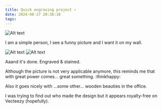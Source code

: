 ```yaml
---
title: Quick engraving project ⚡
date: 2024-08-27 20:36:18
tags:
---
```


![Alt text](/images/sudo-rm-engraved-poster-0.jpg "a title")

I am a simple person, I see a funny picture and I want it on my wall.

![Alt text](/images/sudo-rm-engraved-poster-1.jpg "a title")
![Alt text](/images/sudo-rm-engraved-poster-2.jpg "a title")

Aaand it's done. Engraved & stained. 

Although the picture is not very applicable anymore, this reminds me that with great power comes... great something. :thinkhappy: 

Also it goes nicely with ...some other... wooden beauties in the office. 

I was trying to find out who made the design but it appears royalty-free on Vecteezy (hopefully). 